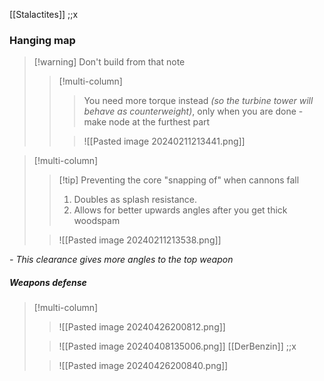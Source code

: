 [[Stalactites]] ;;x
### Hanging map
>[!warning] Don't build from that note
>>[!multi-column]
>>>You need more torque instead *(so the turbine tower will behave as counterweight)*, only when you are done - make node at the furthest part
>>
>>>![[Pasted image 20240211213441.png]]

>[!multi-column]
>>[!tip] Preventing the core "snapping of" when cannons fall 
>>1. Doubles as splash resistance.
>>2. Allows for better upwards angles after you get thick woodspam
>
>>![[Pasted image 20240211213538.png]]

*- This clearance gives more angles to the top weapon*
##### Weapons defense
>[!multi-column]
>>![[Pasted image 20240426200812.png]]
>
>>![[Pasted image 20240408135006.png]]
>>[[DerBenzin]] ;;x
>
>>![[Pasted image 20240426200840.png]]
